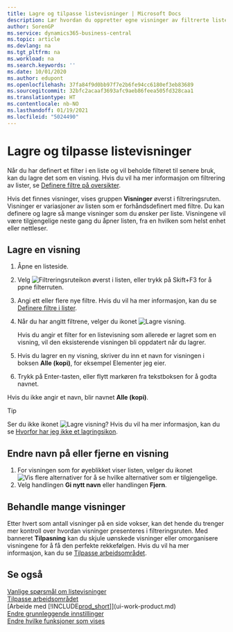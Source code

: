 ```yaml
---
title: Lagre og tilpasse listevisninger | Microsoft Docs
description: Lær hvordan du oppretter egne visninger av filtrerte lister.
author: SorenGP
ms.service: dynamics365-business-central
ms.topic: article
ms.devlang: na
ms.tgt_pltfrm: na
ms.workload: na
ms.search.keywords: ''
ms.date: 10/01/2020
ms.author: edupont
ms.openlocfilehash: 37fa84f9d0bb97f7e2b6fe94cc6180ef3eb83689
ms.sourcegitcommit: 32bfc2acaaf3693afc9aeb86feea505fd328caa1
ms.translationtype: HT
ms.contentlocale: nb-NO
ms.lasthandoff: 01/19/2021
ms.locfileid: "5024490"
---
```

# <a name="save-and-personalize-list-views"></a>Lagre og tilpasse listevisninger
Når du har definert et filter i en liste og vil beholde filteret til senere bruk, kan du lagre det som en visning. Hvis du vil ha mer informasjon om filtrering av lister, se [Definere filtre på oversikter](ui-enter-criteria-filters.md#setting-filters-on-lists).

Hvis det finnes visninger, vises gruppen **Visninger** øverst i filtreringsruten. Visninger er variasjoner av listen som er forhåndsdefinert med filtre. Du kan definere og lagre så mange visninger som du ønsker per liste. Visningene vil være tilgjengelige neste gang du åpner listen, fra en hvilken som helst enhet eller nettleser.

## <a name="to-save-a-view"></a>Lagre en visning
1. Åpne en listeside.
2. Velg ![Filtreringsruteikon](media/open-filter-pane-icon.png "Filtreringsruteikon") øverst i listen, eller trykk på Skift+F3 for å ppne filterruten.
3. Angi ett eller flere nye filtre. Hvis du vil ha mer informasjon, kan du se [Definere filtre i lister](ui-enter-criteria-filters.md#setting-filters-on-lists).
4. Når du har angitt filtrene, velger du ikonet ![Lagre visning](media/save_view_icon.png "Lagre visning").

    Hvis du angir et filter for en listevisning som allerede er lagret som en visning, vil den eksisterende visningen bli oppdatert når du lagrer.
5. Hvis du lagrer en ny visning, skriver du inn et navn for visningen i boksen **Alle (kopi)**, for eksempel Elementer jeg eier.
6. Trykk på Enter-tasten, eller flytt markøren fra tekstboksen for å godta navnet.

Hvis du ikke angir et navn, blir navnet **Alle (kopi)**.

> [!TIP]
> Ser du ikke ikonet ![Lagre visning](media/save_view_icon.png "Lagre visning")? Hvis du vil ha mer informasjon, kan du se [Hvorfor har jeg ikke et lagringsikon](ui-views-faq.md#save).

## <a name="to-rename-or-remove-a-view"></a>Endre navn på eller fjerne en visning
1. For visningen som for øyeblikket viser listen, velger du ikonet ![Vis flere alternativer](media/show-more-options-icon.png "Vis flere alternativer") for å se hvilke alternativer som er tilgjengelige.
2. Velg handlingen **Gi nytt navn** eller handlingen **Fjern**.

## <a name="managing-many-views"></a>Behandle mange visninger
Etter hvert som antall visninger på en side vokser, kan det hende du trenger mer kontroll over hvordan visninger presenteres i filtreringsruten. Med banneret **Tilpasning** kan du skjule uønskede visninger eller omorganisere visningene for å få den perfekte rekkefølgen. Hvis du vil ha mer informasjon, kan du se [Tilpasse arbeidsområdet](ui-personalization-user.md).

## <a name="see-also"></a>Se også
[Vanlige spørsmål om listevisninger](ui-views-faq.md)  
[Tilpasse arbeidsområdet](ui-personalization-user.md)    
[Arbeide med [!INCLUDE[prod_short](includes/prod_short.md)]](ui-work-product.md)    
[Endre grunnleggende innstillinger](ui-change-basic-settings.md)  
[Endre hvilke funksjoner som vises](ui-experiences.md)  
